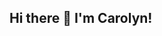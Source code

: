 ## Hi there 👋 I'm Carolyn! 

<!--
**Carolyn0620/Carolyn0620** is a ✨ _special_ ✨ repository because its `README.md` (this file) appears on your GitHub profile.


- 🔭 I’m currently working on developing my skills in software engineering, focusing on creating innovative and efficient solutions.
- 🌱 I’m currently studying for a Master's degree in Software Engineering at Yoobee College in New Zealand.<br/>
- 💻 I’m looking for a part-time job as a software developer, where I can contribute to designing, developing, and enhancing innovative software solutions.
- 📫 How to reach me: lauyeejie20@gmail.com
- 😄 Pronouns: She/Her
- ⚡ Fun fact: I’ve worked in both Malaysia and New Zealand, which has given me a unique perspective on problem-solving and teamwork!
-->
